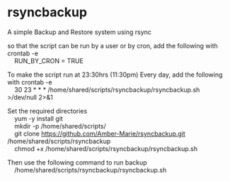 # rsyncbackup
A simple Backup and Restore system using rsync

so that the script can be run by a user or by cron, add the following with crontab -e<br />
&nbsp;&nbsp;&nbsp;&nbsp;RUN_BY_CRON = TRUE

To make the script run at 23:30hrs (11:30pm) Every day, add the following with crontab -e<br />
&nbsp;&nbsp;&nbsp;&nbsp;30 23 * * * /home/shared/scripts/rsyncbackup/rsyncbackup.sh >/dev/null 2>&1

Set the required directories<br />
&nbsp;&nbsp;&nbsp;&nbsp;yum -y install git<br />
&nbsp;&nbsp;&nbsp;&nbsp;mkdir -p /home/shared/scripts/<br />
&nbsp;&nbsp;&nbsp;&nbsp;git clone https://github.com/Amber-Marie/rsyncbackup.git /home/shared/scripts/rsyncbackup<br />
&nbsp;&nbsp;&nbsp;&nbsp;chmod +x /home/shared/scripts/rsyncbackup/rsyncbackup.sh<br />

Then use the following command to run backup<br />
&nbsp;&nbsp;&nbsp;&nbsp;/home/shared/scripts/rsyncbackup/rsyncbackup.sh
